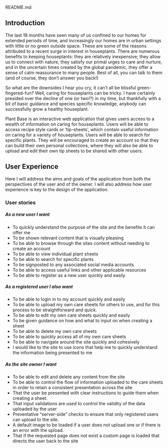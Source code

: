 README.md

## Introduction
The last 18 months have seen many of us confined to our homes for extended periods of time, and increasingly our homes are in urban settings with little or no green outside space. These are some of the reasons attributed to a recent surge in interest in houseplants. There are numerous benefits to keeping houseplants: they are relatively inexpensive; they allow us to connect with nature, they satisfy our primal urges to care and nurture, and in the uncertain times created by the global pandemic, they offer a sense of calm reassurance to many people. Best of all, you can talk to them  (and of course, they don’t answer you back!)

So what are the downsides I hear you cry, it can’t all be blissful green-fingered-fun? Well, caring for houseplants can be tricky. I have certainly presided over the decline of one (or two!?) in my time, but thankfully with a bit of basic guidance and species specific knowledge, anybody can successfully grow a healthy houseplant.

Plant Base is an interactive web application that gives users access to a wealth of information on caring for houseplants. Users will be able to access recipe style cards or ‘tip-sheets’, which contain useful information on caring for a variety of houseplants. Users will be able to search for specific plants. They will be encouraged to create an account so that they can build their own personal collections, where they will also be able to upload and edit their own tip sheets to be shared with other users.

## User Experience

Here I will address the aims and goals of the application from both the perspectives of the user and of the owner. I will also address how user experience is key to the design of the application.

### User stories

##### As a new user I want 

* To quickly understand the purpose of the site and the benefits it can offer me
* To be shown relevant content that is visually pleasing
* To be able to browse through the sites content without needing to create an account
* To be able to view individual plant sheets
* To be able to search for specific plants
* To be signposted to any associated social media accounts
* To be able to access useful links and other applicable resources
* To be able to register as a new user quickly and easily

##### As a registered user I also want

* To be able to login in to my account quickly and easily
* To be able to upload my own care sheets for others to use, and for this process to be straightforward and quick.
* To be able to edit my own care sheets quickly and easily
* To be given guidance on how and what to input on when creating a sheet
* To be able to delete my own care sheets
* To be able to quickly access all of my own care sheets 
* To be able to navigate around the site quickly and cohesively
* I would like to the site to use icons that help me to quickly understand the information being presented to me

##### As the site owner I want

* To be able to edit and delete any content from the site
* To be able to control the flow of information uploaded to the care sheets in order to retain a consistent presentation across the site
* That the user be presented with clear instructions to guide them when creating a sheet.
* That input validations are used to control the validity of the data uploaded by the user
* Preventative “server-side” checks to ensure that only registered users can upload to the site.
* A default image to be loaded if a user does not upload one or if there is an error with the upload.
* That if the requested page does not exist a custom page is loaded that directs the user back to the site


